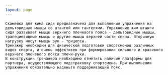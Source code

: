 ```yaml
---
layout: page 
---
```

    Скамейка для жима сидя предназначена для выполнения упражнения на дельтовидные мышцы со штангой или гантелями. Упражнение жим штанги сидя развивает мышцы верхнего плечевого пояса - дельтовидные мышцы, трапециевидные мышцы и другие мышцы верхней части спины. Вторичную нагрузку несут мышцы рук - трицепсы.
    Тренажер необходим для физической подготовки спортсменов различных видов спорта, и очень эффективен при формировании сильного и красивого верхнего плечевого пояса плечи-руки.
    В конструкции тренажера необходимо отметить наличие платформы для партнера, осуществляющего подстраховку спортсмена. При выполнении упражнения обязательно наденьте поддерживающий пояс.

